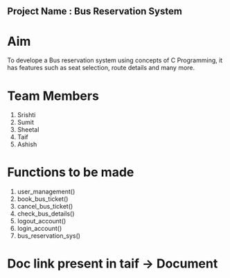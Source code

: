 ## Project Name : Bus Reservation System  

# Aim  
To develope a Bus reservation system using concepts of C Programming, it has features such as seat selection, route details and many more.  

# Team Members   
  1. Srishti  
  2. Sumit  
  3. Sheetal  
  4. Taif  
  5. Ashish  

# Functions to be made   

1. user_management()  
2. book_bus_ticket()  
3. cancel_bus_ticket()  
4. check_bus_details()  
5. logout_account()
6. login_account()
7. bus_reservation_sys()


# Doc link present in taif -> Document

